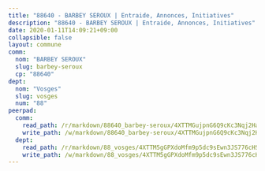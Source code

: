```yaml
---
title: "88640 - BARBEY SEROUX | Entraide, Annonces, Initiatives"
description: "88640 - BARBEY SEROUX | Entraide, Annonces, Initiatives"
date: 2020-01-11T14:09:21+09:00
collapsible: false
layout: commune
comm:
  nom: "BARBEY SEROUX"
  slug: barbey-seroux
  cp: "88640"
dept:
  nom: "Vosges"
  slug: vosges
  num: "88"
peerpad:
  comm:
    read_path: /r/markdown/88640_barbey-seroux/4XTTMGujpnG6Q9cKc3Nqj2HaKyn8sgQE6Ew7bNPFezEk2YSeq
    write_path: /w/markdown/88640_barbey-seroux/4XTTMGujpnG6Q9cKc3Nqj2HaKyn8sgQE6Ew7bNPFezEk2YSeq-K3TgTcr8CcpZWjdisVL3A2mffFMuWe2EHttCeQUfgkJ8GMMZPVXUBZBb8hszuDZCjW4WaLV4dJ5jiGatzY1mnqHTQpruGo2z5ii4M9nnxYSgZGB4KeA6CtJnXnVSRZRAAnV5bkDB
  dept:
    read_path: /r/markdown/88_vosges/4XTTM5gGPXdoMfm9p5dc9sEwn3JS776cHSw64JYpD4AKnKgyh
    write_path: /w/markdown/88_vosges/4XTTM5gGPXdoMfm9p5dc9sEwn3JS776cHSw64JYpD4AKnKgyh-K3TgUjEFywcTUHQwfrd2vcZqhoXLakdoQGFv4iriv1FKkvQkBsudnBxafkQDfPcxTDRHN5T6bYyganuvcakuKenYoB5mPLKqUBjNMwpn75GQVixUmzXGkneDufRSqDthC8iyXi1Z
---
```



